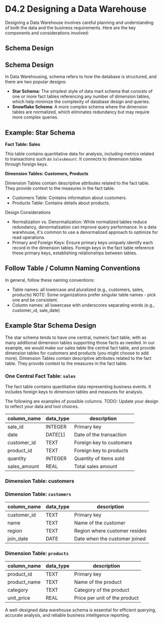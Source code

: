 # D4.2 Designing a Data Warehouse

Designing a Data Warehouse involves careful planning and understanding of both the data and the business requirements. Here are the key components and considerations involved:

## Schema Design
## Schema Design

In Data Warehousing, schema refers to how the database is structured, and there are two popular designs:

- **Star Schema**: The simplest style of data mart schema that consists of one or more fact tables referencing any number of dimension tables, which help minimize the complexity of database design and queries.
- **Snowflake Schema**: A more complex schema where the dimension tables are normalized, which eliminates redundancy but may require more complex queries.


## Example: Star Schema


**Fact Table: Sales**

This table contains quantitative data for analysis, including metrics related to transactions such as `SalesAmount`. 
It connects to dimension tables through foreign keys.

**Dimension Tables: Customers, Products**

Dimension Tables contain descriptive attributes related to the fact table. They provide context to the measures in the fact table.
  
- Customers Table: Contains information about customers.
- Products Table: Contains details about products.

Design Considerations

- Normalization vs. Denormalization: While normalized tables reduce redundancy, denormalization can improve query performance. In a data warehouse, it's common to use a denormalized approach to optimize for read operations.
- Primary and Foreign Keys: Ensure primary keys uniquely identify each record in the dimension tables. Foreign keys in the fact table reference these primary keys, establishing relationships between tables.

## Follow Table / Column Naming Conventions

In general, follow these naming conventions:

- Table names: all lowercase and pluralized (e.g., customers, sales, products) NOTE: Some organizations prefer singular table names - pick one and be consistent.
- Column names: all lowercase with underscores separating words (e.g., customer_id, sale_date)

## Example Star Schema Design

The star schema tends to have one central, numeric fact table, with as many additional dimension tables supporting those facts as needed. 
In our example, we would make our sales table the central fact table, and provide dimension tables for customers and products (you might choose to add more). 
Dimension Tables contain descriptive attributes related to the fact table. They provide context to the measures in the fact table.

### One Central Fact Table: `sales`

The fact table contains quantitative data representing business events.
It includes foreign keys to dimension tables and measures for analysis.

The following are examples of possible columns.
TODO: Update your design to reflect your data and tool choices. 

| column_name     | data_type | description                     |
|-----------------|-----------|---------------------------------|
| sale_id         | INTEGER   | Primary key                     |
| date            | DATE[1]   | Date of the transaction         |
| customer_id     | TEXT      | Foreign key to customers        |
| product_id      | TEXT      | Foreign key to products         |
| quantity        | INTEGER   | Quantity of items sold          |
| sales_amount    | REAL      | Total sales amount              |

### Dimension Table: customers

### Dimension Table: `customers`

| column_name | data_type | description                       |
|-------------|-----------|-----------------------------------|
| customer_id | TEXT      | Primary key                       |
| name        | TEXT      | Name of the customer              |
| region      | TEXT      | Region where customer resides     |
| join_date   | DATE      | Date when the customer joined     |

### Dimension Table: `products`

| column_name  | data_type | description                      |
|--------------|-----------|----------------------------------|
| product_id   | TEXT      | Primary key                      |
| product_name | TEXT      | Name of the product              |
| category     | TEXT      | Category of the product          |
| unit_price   | REAL      | Price per unit of the product    |

A well-designed data warehouse schema is essential for efficient querying, accurate analysis, and reliable business intelligence reporting.
